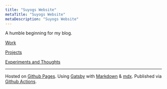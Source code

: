 ```yaml
---
title: "Suyogs Website"
metaTitle: "Suyogs Website"
metaDescription: "Suyogs Website"
---
```


A humble beginning for my blog.

[Work](work)

[Projects](projects)

[Experiments and Thoughts](experiments)

---

Hosted on [Github Pages](https://pages.github.com/). 
Using [Gatsby](https://www.gatsbyjs.org/) with [Markdown](https://daringfireball.net/projects/markdown/) & [mdx](https://github.com/mdx-js/mdx). 
Published via [Github Actions](https://github.com/features/actions).

